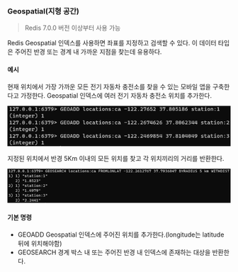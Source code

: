### Geospatial(지형 공간)

> Redis 7.0.0 버전 이상부터 사용 가능

Redis Geospatial 인덱스를 사용하면 좌표를 지정하고 검색할 수 있다.
이 데이터 타입은 주어진 반경 또는 경계 내 가까운 지점을 찾는데 유용하다.

#### 예시

현재 위치에서 가장 가까운 모든 전기 자동차 충전소를 찾을 수 있는 모바일 앱을 구축한다고 가정한다.
Geospatial 인덱스에 여러 전기 자동차 충전소 위치를 추가한다.

![img_52.png](img_52.png)

지정된 위치에서 반경 5Km 이내의 모든 위치를 찾고 각 위치끼리의 거리를 반환한다.

![img_58.png](img_58.png)

#### 기본 명령

- GEOADD Geospatial 인덱스에 주어진 위치를 추가한다.(longitude는 latitude 뒤에 위치해야함)
- GEOSEARCH 경계 박스 내 또는 주어진 반경 내 인덱스에 존재하는 대상을 반환한다.
